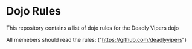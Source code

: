 Dojo Rules
==========

This repository contains a list of dojo rules for the Deadly Vipers dojo

All memebers should read the rules: ("https://github.com/deadlyvipers")



